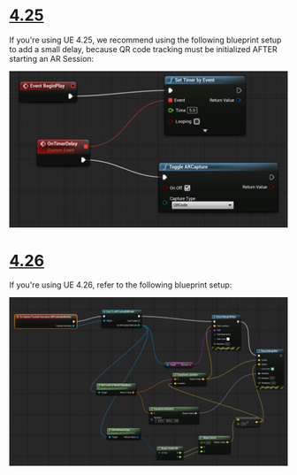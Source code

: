 # [4.25](#tab/425)

If you're using UE 4.25, we recommend using the following blueprint setup to add a small delay, because QR code tracking must be initialized AFTER starting an AR Session:

![Blueprint of the Toggle ARCapture function with delay](../images/qr-codes-img-01.png)

# [4.26](#tab/426)

If you're using UE 4.26, refer to the following blueprint setup:

![Blueprint of the Toggle ARCapture function with delay for UE 4.26](../images/qr-codes-img-02.png)
